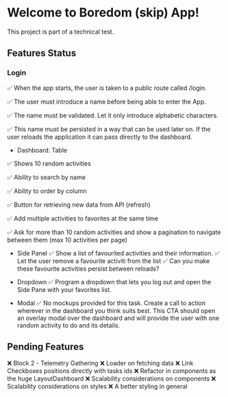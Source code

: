 # Welcome to Boredom (skip) App!

This project is part of a technical test.

## Features Status

### Login

✅ When the app starts, the user is taken to a public route called /login.

✅ The user must introduce a name before being able to enter the App.

✅ The name must be validated. Let it only introduce alphabetic characters.

✅ This name must be persisted in a way that can be used later on. If the user reloads the application it can pass directly to the dashboard.

- Dashboard: Table
 
✅ Shows 10 random activities

✅ Ability to search by name

✅ Ability to order by column

✅ Button for retrieving new data from API (refresh)

✅ Add multiple activities to favorites at the same time

✅ Ask for more than 10 random activities and show a pagination to navigate between them (max 10 activities per page)

- Side Panel
✅ Show a list of favourited activities and their information.
✅ Let the user remove a favourite activiti from the list
✅ Can you make these favourite activities persist between reloads?

- Dropdown
✅ Program a dropdown that lets you log out and open the Side Pane with your favorites list.

- Modal
✅ No mockups provided for this task. Create a call to action wherever in the dashboard you think
suits best. This CTA should open an overlay modal over the dashboard and will provide the user
with one random activity to do and its details.


## Pending Features

❌ Block 2 - Telemetry Gathering
❌ Loader on fetching data
❌ Link Checkboxes positions directly with tasks ids
❌ Refactor in components as the huge LayoutDashboard
❌ Scalability considerations on components
❌ Scalability considerations on styles
❌ A better styling in general
